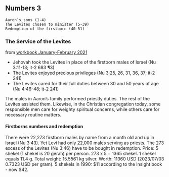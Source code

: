 ## Numbers 3

```
Aaron’s sons (1-4)
The Levites chosen to minister (5-39)
Redemption of the firstborn (40-51)
```

### The Service of the Levites

from [workbook January-February 2021](https://www.jw.org/en/library/jw-meeting-workbook/january-february-2021-mwb/Life-and-Ministry-Meeting-Schedule-for-February-15-21-2021/The-Service-of-the-Levites/)

- Jehovah took the Levites in place of the firstborn males of Israel (Nu 3:11-13; it-2 683 ¶3)
- The Levites enjoyed precious privileges (Nu 3:25, 26, 31, 36, 37; it-2 241)
- The Levites cared for their full duties between 30 and 50 years of age (Nu 4:46-48; it-2 241)

The males in Aaron’s family performed priestly duties. The rest of the Levites assisted them. Likewise, in the Christian congregation today, some responsible men care for weighty spiritual concerns, while others care for necessary routine matters.

#### Firstborns numbers and redemption

There were 22,273 firstborn males by name from a month old and up in Israel (Nu 3:43). Yet Levi had only 22,000 males serving as priests. The 273 excess of the Levites (Nu 3:46) have to be bought in redemption. Price: 5 shekel (1 shekel is 20 gerah) per person. 273 x 5 = 1365 shekel. 1 shekel equals 11.4 g. Total weight: 15.5561 kg silver. Worth: 11360 USD (2023/07/03 0.7323 USD per gram). 5 shekels in 1990: $11 according to the Insight book - now $42.
